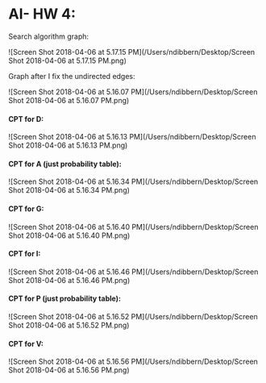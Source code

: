 # AI- HW 4:

Search algorithm graph:

![Screen Shot 2018-04-06 at 5.17.15 PM](/Users/ndibbern/Desktop/Screen Shot 2018-04-06 at 5.17.15 PM.png)

Graph after I fix the undirected edges:



![Screen Shot 2018-04-06 at 5.16.07 PM](/Users/ndibbern/Desktop/Screen Shot 2018-04-06 at 5.16.07 PM.png)

#### CPT for D:

![Screen Shot 2018-04-06 at 5.16.13 PM](/Users/ndibbern/Desktop/Screen Shot 2018-04-06 at 5.16.13 PM.png)



#### CPT for A (just probability table):

![Screen Shot 2018-04-06 at 5.16.34 PM](/Users/ndibbern/Desktop/Screen Shot 2018-04-06 at 5.16.34 PM.png)



#### CPT for G:

![Screen Shot 2018-04-06 at 5.16.40 PM](/Users/ndibbern/Desktop/Screen Shot 2018-04-06 at 5.16.40 PM.png)



#### CPT for I:

![Screen Shot 2018-04-06 at 5.16.46 PM](/Users/ndibbern/Desktop/Screen Shot 2018-04-06 at 5.16.46 PM.png)



#### CPT for P (just probability table):

![Screen Shot 2018-04-06 at 5.16.52 PM](/Users/ndibbern/Desktop/Screen Shot 2018-04-06 at 5.16.52 PM.png)



#### CPT for V:

![Screen Shot 2018-04-06 at 5.16.56 PM](/Users/ndibbern/Desktop/Screen Shot 2018-04-06 at 5.16.56 PM.png)

